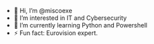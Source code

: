 - 👋 Hi, I’m @miscoexe
- 👀 I’m interested in IT and Cybersecurity
- 🌱 I’m currently learning Python and Powershell
- ⚡ Fun fact: Eurovision expert.

<!---
miscoexe/miscoexe is a ✨ special ✨ repository because its `README.md` (this file) appears on your GitHub profile.
You can click the Preview link to take a look at your changes.
--->
